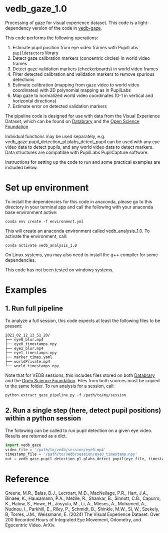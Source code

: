 # vedb_gaze_1.0
Processing of gaze for visual experience dataset. This code is a light-dependency version of the code in [vedb-gaze](http://github.com/vedb/vedb-gaze). 

This code performs the following operations: 

1. Estimate pupil position from eye video frames with PupilLabs `pupildetectors` library
2. Detect gaze calibration markers (concentric circles) in world video frames
3. Detect gaze validation markers (checkerboards) in world video frames
4. Filter detected calibration and validation markers to remove spurious detections
5. Estimate calibration (mapping from gaze video to world video coordinates) with 2D polynomial mapping as in PupilLabs
6. Map gaze to normalized world video coordinates (0-1 in vertical and horizontal directions)
7. Estimate error on detected validation markers

The pipeline code is designed for use with data from the Visual Experience Dataset, which can be found on [Databrary](http://nyu.databrary.org/volumes/1612) and the [Open Science Foundation](https://osf.io/2gdkb/)

Indvidual functions may be used separately, e.g. vedb_gaze.pupil_detection_pl.plabs_detect_pupil can be used with any eye video data to detect pupils, and any world video data to detect markers. Data structures are compatible with PupilLabs PupilCapture software. 

Instructions for setting up the code to run and some practical examples are included below. 

# Set up environment
To install the dependencies for this code in anaconda, please go to this directory in your terminal app and call the following with your anaconda base environment active:

`conda env create -f environment.yml`

This will create an anaconda environment called vedb_analysis_1.0. To activate the environment, call: 

`conda activate vedb_analysis_1.0`

On Linux systems, you may also need to install the g++ compiler for some dependencies.

This code has not been tested on windows systems.

# Examples

## 1. Run full pipeline

To analyze a full session, this code expects at least the following files to be present: 

```
2021_02_12_13_51_20/
├── eye0_blur.mp4
├── eye0_timestamps.npy
├── eye1_blur.mp4
├── eye1_timestamps.npy
├── marker_times.yaml
├── worldPrivate.mp4
└── world_timestamps.npy
```

Note that for VEDB sessions, this includes files stored on both [Databrary](http://nyu.databrary.org/volumes/1612) and the [Open Science Foundation](https://osf.io/2gdkb/). Files from both sources must be copied to the same folder. To run analysis for a session, call: 

`python extract_gaze_pipeline.py -f /path/to/my/session`


## 2. Run a single step (here, detect pupil positions) within a python session

The following can be called to run pupil detection on a given eye video. Results are returned as a dict.

```python
import vedb_gaze
video_file = '/path/to/vedb/session/eye0.mp4'
timestamp_file = '/path/to/vedb/session/eye0_timestamp.npy'
out = vedb_gaze.pupil_detection_pl.plabs_detect_pupil(eye_file, timestamp_file=timestamp_file, start_frame=0, end_frame=2000, id=0, )
```

# Reference
Greene, M.R., Balas, B.J., Lecroart, M.D., MacNeilage, P.R., Hart, J.A., Binaee, K., Hausamann, P.A., Mezile, R., Shankar, B., Sinnott, C.B., Capurro, K., Halow, S., Howe, H., Josyula, M., Li, A., Mieses, A., Mohamed, A., Nudnou, I., Parkhill, E., Riley, P., Schmidt, B., Shinkle, M.W., Si, W., Szekely, B, Torres, J.M., Weissmann, E. (2024) The Visual Experience Dataset: Over 200 Recorded Hours of Integrated Eye Movement, Odometry, and Egocentric Video. ArXiv.
